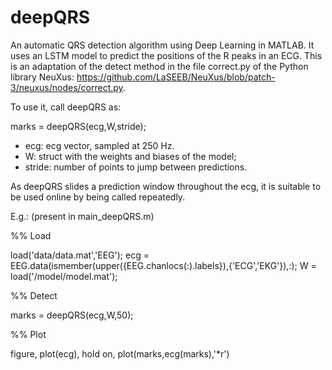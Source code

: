 # deepQRS
An automatic QRS detection algorithm using Deep Learning in MATLAB. It uses an LSTM model to predict the positions of the R peaks in an ECG. This is an adaptation of the detect method in the file correct.py of the Python library NeuXus: https://github.com/LaSEEB/NeuXus/blob/patch-3/neuxus/nodes/correct.py.

To use it, call deepQRS as:

marks = deepQRS(ecg,W,stride);

- ecg: ecg vector, sampled at 250 Hz.
- W: struct with the weights and biases of the model;
- stride: number of points to jump between predictions.

As deepQRS slides a prediction window throughout the ecg, it is suitable to be used online by being called repeatedly.

E.g.: (present in main_deepQRS.m)

%% Load

load('data/data.mat','EEG'); ecg = EEG.data(ismember(upper({EEG.chanlocs(:).labels}),{'ECG','EKG'}),:); W = load('/model/model.mat');

%% Detect

marks = deepQRS(ecg,W,50);

%% Plot

figure, plot(ecg), hold on, plot(marks,ecg(marks),'*r')
